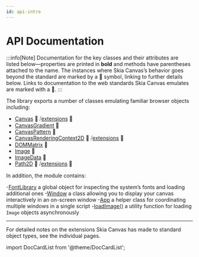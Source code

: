 ```yaml
---
id: api-intro
---
```

# API Documentation

:::info[Note]
Documentation for the key classes and their attributes are listed below—properties are printed in **bold** and methods have parentheses attached to the name. The instances where Skia Canvas’s behavior goes beyond the standard are marked by a 🧪 symbol, linking to further details below. Links to documentation to the web standards Skia Canvas emulates are marked with a 📖.
:::

The library exports a number of classes emulating familiar browser objects including:

 - [Canvas][Canvas] 📖 ⧸[extensions][canvas] 🧪
 - [CanvasGradient][CanvasGradient] 📖
 - [CanvasPattern][CanvasPattern] 📖
 - [CanvasRenderingContext2D][CanvasRenderingContext2D] 📖 ⧸[extensions][context] 🧪
 - [DOMMatrix][DOMMatrix] 📖
 - [Image][Image] 📖
 - [ImageData][ImageData] 📖
 - [Path2D][p2d_mdn] 📖 ⧸[extensions][path2d] 🧪

In addition, the module contains:

-[FontLibrary][fontlibrary] a global object for inspecting the system’s fonts and loading additional ones
-[Window][window] a class allowing you to display your canvas interactively in an on-screen window
-[App][app] a helper class for coordinating multiple windows in a single script
-[loadImage()][loadimage] a utility function for loading `Image` objects asynchronously

----

For detailed notes on the extensions Skia Canvas has made to standard object types, see the individual pages.

import DocCardList from '@theme/DocCardList';

<DocCardList />

<!-- references_begin -->
[app]: app.md#app
[canvas]: canvas.md
[context]: context.md
[fontlibrary]: font-library.md
[loadimage]: utilities.md#loadimage
[path2d]: path2d.md
[window]: window.md
[p2d_mdn]: https://developer.mozilla.org/en-US/docs/Web/API/Path2D
[Canvas]: https://developer.mozilla.org/en-US/docs/Web/API/Canvas
[CanvasGradient]: https://developer.mozilla.org/en-US/docs/Web/API/CanvasGradient
[CanvasPattern]: https://developer.mozilla.org/en-US/docs/Web/API/CanvasPattern
[CanvasRenderingContext2D]: https://developer.mozilla.org/en-US/docs/Web/API/CanvasRenderingContext2D
[DOMMatrix]: https://developer.mozilla.org/en-US/docs/Web/API/DOMMatrix
[Image]: https://developer.mozilla.org/en-US/docs/Web/API/Image
[ImageData]: https://developer.mozilla.org/en-US/docs/Web/API/ImageData
<!-- references_end -->
